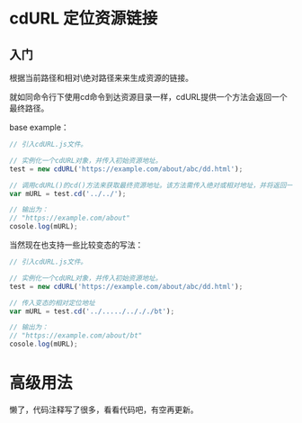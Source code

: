 # cdURL 定位资源链接

## 入门

根据当前路径和相对\绝对路径来来生成资源的链接。

就如同命令行下使用cd命令到达资源目录一样，cdURL提供一个方法会返回一个最终路径。

base example：

```javascript
// 引入cdURL.js文件。

// 实例化一个cdURL对象，并传入初始资源地址。
test = new cdURL('https://example.com/about/abc/dd.html');

// 调用cdURL()的cd()方法来获取最终资源地址。该方法需传入绝对或相对地址，并将返回一个string类型的资源地址。
var mURL = test.cd('../../');

// 输出为：
// "https://example.com/about"
cosole.log(mURL);

```

当然现在也支持一些比较变态的写法：

```javascript
// 引入cdURL.js文件。

// 实例化一个cdURL对象，并传入初始资源地址。
test = new cdURL('https://example.com/about/abc/dd.html');

// 传入变态的相对定位地址
var mURL = test.cd('../...../../././bt');

// 输出为：
// "https://example.com/about/bt"
cosole.log(mURL);
```

# 高级用法

懒了，代码注释写了很多，看看代码吧，有空再更新。

